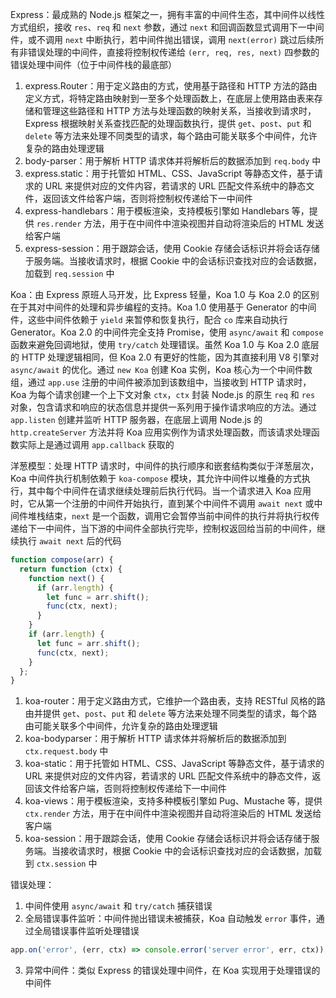 Express：最成熟的 Node.js 框架之一，拥有丰富的中间件生态，其中间件以线性方式组织，接收 `res`、`req` 和 `next` 参数，通过 `next` 和回调函数显式调用下一中间件，或不调用 `next` 中断执行，若中间件抛出错误，调用 `next(error)` 跳过后续所有非错误处理的中间件，直接将控制权传递给 `(err, req, res, next)` 四参数的错误处理中间件（位于中间件栈的最底部）

1. express.Router：用于定义路由的方式，使用基于路径和 HTTP 方法的路由定义方式，将特定路由映射到一至多个处理函数上，在底层上使用路由表来存储和管理这些路径和 HTTP 方法与处理函数的映射关系，当接收到请求时，Express 根据映射关系查找匹配的处理函数执行，提供 `get`、`post`、`put` 和 `delete` 等方法来处理不同类型的请求，每个路由可能关联多个中间件，允许复杂的路由处理逻辑
2. body-parser：用于解析 HTTP 请求体并将解析后的数据添加到 `req.body` 中
3. express.static：用于托管如 HTML、CSS、JavaScript 等静态文件，基于请求的 URL 来提供对应的文件内容，若请求的 URL 匹配文件系统中的静态文件，返回该文件给客户端，否则将控制权传递给下一中间件
4. express-handlebars：用于模板渲染，支持模板引擎如 Handlebars 等，提供 `res.render` 方法，用于在中间件中渲染视图并自动将渲染后的 HTML 发送给客户端
5. express-session：用于跟踪会话，使用 Cookie 存储会话标识并将会话存储于服务端。当接收请求时，根据 Cookie 中的会话标识查找对应的会话数据，加载到 `req.session` 中

Koa：由 Express 原班人马开发，比 Express 轻量，Koa 1.0 与 Koa 2.0 的区别在于其对中间件的处理和异步编程的支持。Koa 1.0 使用基于 Generator 的中间件，这些中间件依赖于 `yield` 来暂停和恢复执行，配合 `co` 库来自动执行 Generator。Koa 2.0 的中间件完全支持 Promise，使用 `async/await` 和 `compose` 函数来避免回调地狱，使用 `try/catch` 处理错误。虽然 Koa 1.0 与 Koa 2.0 底层的 HTTP 处理逻辑相同，但 Koa 2.0 有更好的性能，因为其直接利用 V8 引擎对 `async/await` 的优化。通过 `new Koa` 创建 Koa 实例，Koa 核心为一个中间件数组，通过 `app.use` 注册的中间件被添加到该数组中，当接收到 HTTP 请求时，Koa 为每个请求创建一个上下文对象 `ctx`，`ctx` 封装 Node.js 的原生 `req` 和 `res` 对象，包含请求和响应的状态信息并提供一系列用于操作请求响应的方法。通过 `app.listen` 创建并监听 HTTP 服务器，在底层上调用 Node.js 的 `http.createServer` 方法并将 Koa 应用实例作为请求处理函数，而该请求处理函数实际上是通过调用 `app.callback` 获取的

洋葱模型：处理 HTTP 请求时，中间件的执行顺序和嵌套结构类似于洋葱层次，Koa 中间件执行机制依赖于 `koa-compose` 模块，其允许中间件以堆叠的方式执行，其中每个中间件在请求继续处理前后执行代码。当一个请求进入 Koa 应用时，它从第一个注册的中间件开始执行，直到某个中间件不调用 `await next` 或中间件堆栈结束，`next` 是一个函数，调用它会暂停当前中间件的执行并将执行权传递给下一中间件，当下游的中间件全部执行完毕，控制权返回给当前的中间件，继续执行 `await next` 后的代码

```js
function compose(arr) {
  return function (ctx) {
    function next() {
      if (arr.length) {
        let func = arr.shift();
        func(ctx, next);
      }
    }
    if (arr.length) {
      let func = arr.shift();
      func(ctx, next);
    }
  };
}
```

1. koa-router：用于定义路由方式，它维护一个路由表，支持 RESTful 风格的路由并提供 `get`、`post`、`put` 和 `delete` 等方法来处理不同类型的请求，每个路由可能关联多个中间件，允许复杂的路由处理逻辑
2. koa-bodyparser：用于解析 HTTP 请求体并将解析后的数据添加到 `ctx.request.body` 中
3. koa-static：用于托管如 HTML、CSS、JavaScript 等静态文件，基于请求的 URL 来提供对应的文件内容，若请求的 URL 匹配文件系统中的静态文件，返回该文件给客户端，否则将控制权传递给下一中间件
4. koa-views：用于模板渲染，支持多种模板引擎如 Pug、Mustache 等，提供 `ctx.render` 方法，用于在中间件中渲染视图并自动将渲染后的 HTML 发送给客户端
5. koa-session：用于跟踪会话，使用 Cookie 存储会话标识并将会话存储于服务端。当接收请求时，根据 Cookie 中的会话标识查找对应的会话数据，加载到 `ctx.session` 中

错误处理：

1. 中间件使用 `async/await` 和 `try/catch` 捕获错误
2. 全局错误事件监听：中间件抛出错误未被捕获，Koa 自动触发 `error` 事件，通过全局错误事件监听处理错误

```js
app.on('error', (err, ctx) => console.error('server error', err, ctx));
```

3. 异常中间件：类似 Express 的错误处理中间件，在 Koa 实现用于处理错误的中间件
